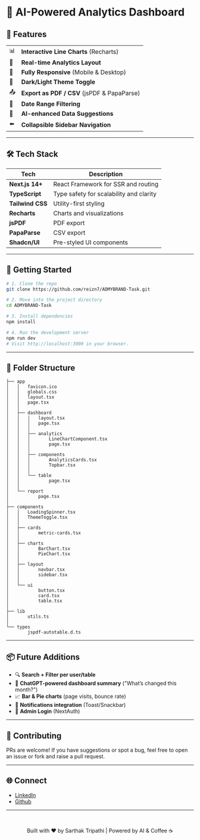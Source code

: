 
# 🚀 AI-Powered Analytics Dashboard

## 🧩 Features

|  |  |
|--|--|
| 📊 | **Interactive Line Charts** (Recharts) |
| 🎯 | **Real-time Analytics Layout** |
| 📱 | **Fully Responsive** (Mobile & Desktop) |
| 🌙 | **Dark/Light Theme Toggle** |
| 📤 | **Export as PDF / CSV** (jsPDF & PapaParse) |
| 📅 | **Date Range Filtering** |
| 🤖 | **AI-enhanced Data Suggestions** |
| ⬅️ | **Collapsible Sidebar Navigation** |

---

## 🛠 Tech Stack

| Tech            | Description                                |
|-----------------|--------------------------------------------|
| **Next.js 14+** | React Framework for SSR and routing        |
| **TypeScript**  | Type safety for scalability and clarity    |
| **Tailwind CSS**| Utility-first styling                      |
| **Recharts**    | Charts and visualizations                  |
| **jsPDF**       | PDF export                                 |
| **PapaParse**   | CSV export                                 |
| **Shadcn/UI**   | Pre-styled UI components                   |

---

## 🚀 Getting Started

```bash
# 1. Clone the repo
git clone https://github.com/reizn7/ADMYBRAND-Task.git

# 2. Move into the project directory
cd ADMYBRAND-Task

# 3. Install dependencies
npm install

# 4. Run the development server
npm run dev
# Visit http://localhost:3000 in your browser.
```

---



## 📁 Folder Structure

```text
├── app
│   │   favicon.ico
│   │   globals.css
│   │   layout.tsx
│   │   page.tsx
│   │
│   ├── dashboard
│   │   │   layout.tsx
│   │   │   page.tsx
│   │   │
│   │   ├── analytics
│   │   │       LineChartComponent.tsx
│   │   │       page.tsx
│   │   │
│   │   ├── components
│   │   │       AnalyticsCards.tsx
│   │   │       Topbar.tsx
│   │   │
│   │   └── table
│   │           page.tsx
│   │
│   └── report
│           page.tsx
│
├── components
│   │   LoadingSpinner.tsx
│   │   ThemeToggle.tsx
│   │
│   ├── cards
│   │       metric-cards.tsx
│   │
│   ├── charts
│   │       BarChart.tsx
│   │       PieChart.tsx
│   │
│   ├── layout
│   │       navbar.tsx
│   │       sidebar.tsx
│   │
│   └── ui
│           button.tsx
│           card.tsx
│           table.tsx
│
├── lib
│       utils.ts
│
└── types
        jspdf-autotable.d.ts
```

---

## 📦 Future Additions

- 🔍 **Search + Filter per user/table**
- 🧠 **ChatGPT-powered dashboard summary** ("What’s changed this month?")
- 📈 **Bar & Pie charts** (page visits, bounce rate)
- 🔔 **Notifications integration** (Toast/Snackbar)
- 🧑 **Admin Login** (NextAuth)

---

## 🤝 Contributing

PRs are welcome! If you have suggestions or spot a bug, feel free to open an issue or fork and raise a pull request.

---

## 🌐 Connect

 - [LinkedIn](https://linkedin.com/in/reizn7/)
 - [Github](https://github.com/reizn7)
---
<br>
<p align="center">
  Built with ❤️ by Sarthak Tripathi | Powered by AI & Coffee ☕
</p>
